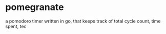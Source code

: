 # pomegranate
a pomodoro timer written in go, that keeps track of total cycle count, time spent, tec
